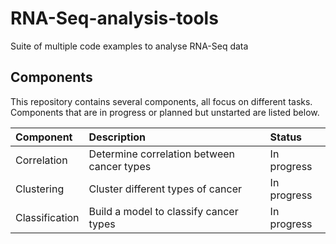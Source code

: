 # RNA-Seq-analysis-tools
Suite of multiple code examples to analyse RNA-Seq data

## Components

This repository contains several components, all focus on different tasks. Components that are in progress or planned but unstarted are listed below.

| Component      | Description                                | Status      |
| :------------- | :----------------------------------------- | :---------- |
| Correlation    | Determine correlation between cancer types | In progress |
| Clustering     | Cluster different types of cancer          | In progress |
| Classification | Build a model to classify cancer types     | In progress |

